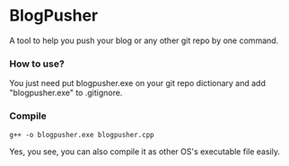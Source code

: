 # BlogPusher
A tool to help you push your blog or any other git repo by one command.

### How to use?
You just need put blogpusher.exe on your git repo dictionary and add "blogpusher.exe" to .gitignore.

### Compile
```
g++ -o blogpusher.exe blogpusher.cpp
```
Yes, you see, you can also compile it as other OS's executable file easily.
